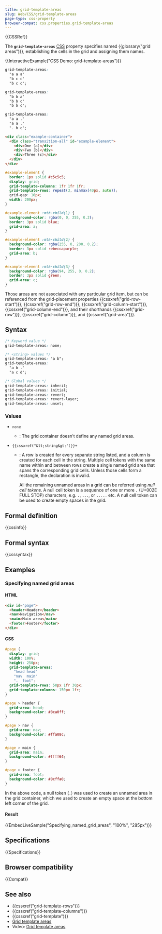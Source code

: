 ```yaml
---
title: grid-template-areas
slug: Web/CSS/grid-template-areas
page-type: css-property
browser-compat: css.properties.grid-template-areas
---
```


{{CSSRef}}

The **`grid-template-areas`** [CSS](/en-US/docs/Web/CSS) property specifies named {{glossary("grid areas")}}, establishing the cells in the grid and assigning them names.

{{InteractiveExample("CSS Demo: grid-template-areas")}}

```css interactive-example-choice
grid-template-areas:
  "a a a"
  "b c c"
  "b c c";
```

```css interactive-example-choice
grid-template-areas:
  "b b a"
  "b b c"
  "b b c";
```

```css interactive-example-choice
grid-template-areas:
  "a a ."
  "a a ."
  ". b c";
```

```html interactive-example
<div class="example-container">
  <div class="transition-all" id="example-element">
    <div>One (a)</div>
    <div>Two (b)</div>
    <div>Three (c)</div>
  </div>
</div>
```

```css interactive-example
#example-element {
  border: 1px solid #c5c5c5;
  display: grid;
  grid-template-columns: 1fr 1fr 1fr;
  grid-template-rows: repeat(3, minmax(40px, auto));
  grid-gap: 10px;
  width: 200px;
}

#example-element :nth-child(1) {
  background-color: rgba(0, 0, 255, 0.2);
  border: 3px solid blue;
  grid-area: a;
}

#example-element :nth-child(2) {
  background-color: rgba(255, 0, 200, 0.2);
  border: 3px solid rebeccapurple;
  grid-area: b;
}

#example-element :nth-child(3) {
  background-color: rgba(94, 255, 0, 0.2);
  border: 3px solid green;
  grid-area: c;
}
```

Those areas are not associated with any particular grid item, but can be referenced from the grid-placement properties {{cssxref("grid-row-start")}}, {{cssxref("grid-row-end")}}, {{cssxref("grid-column-start")}}, {{cssxref("grid-column-end")}}, and their shorthands {{cssxref("grid-row")}}, {{cssxref("grid-column")}}, and {{cssxref("grid-area")}}.

## Syntax

```css
/* Keyword value */
grid-template-areas: none;

/* <string> values */
grid-template-areas: "a b";
grid-template-areas:
  "a b ."
  "a c d";

/* Global values */
grid-template-areas: inherit;
grid-template-areas: initial;
grid-template-areas: revert;
grid-template-areas: revert-layer;
grid-template-areas: unset;
```

### Values

- `none`
  - : The grid container doesn't define any named grid areas.
- `{{cssxref("&lt;string&gt;")}}+`

  - : A row is created for every separate string listed, and a column is created for each cell in the string. Multiple cell tokens with the same name within and between rows create a single named grid area that spans the corresponding grid cells. Unless those cells form a rectangle, the declaration is invalid.

    All the remaining unnamed areas in a grid can be referred using _null cell tokens_. A null cell token is a sequence of one or more `.` (U+002E FULL STOP) characters, e.g. `.`, `...`, or `.....` etc. A null cell token can be used to create empty spaces in the grid.

## Formal definition

{{cssinfo}}

## Formal syntax

{{csssyntax}}

## Examples

### Specifying named grid areas

#### HTML

```html
<div id="page">
  <header>Header</header>
  <nav>Navigation</nav>
  <main>Main area</main>
  <footer>Footer</footer>
</div>
```

#### CSS

```css
#page {
  display: grid;
  width: 100%;
  height: 250px;
  grid-template-areas:
    "head head"
    "nav  main"
    ".  foot";
  grid-template-rows: 50px 1fr 30px;
  grid-template-columns: 150px 1fr;
}

#page > header {
  grid-area: head;
  background-color: #8ca0ff;
}

#page > nav {
  grid-area: nav;
  background-color: #ffa08c;
}

#page > main {
  grid-area: main;
  background-color: #ffff64;
}

#page > footer {
  grid-area: foot;
  background-color: #8cffa0;
}
```

In the above code, a null token (`.`) was used to create an unnamed area in the grid container, which we used to create an empty space at the bottom left corner of the grid.

#### Result

{{EmbedLiveSample("Specifying_named_grid_areas", "100%", "285px")}}

## Specifications

{{Specifications}}

## Browser compatibility

{{Compat}}

## See also

- {{cssxref("grid-template-rows")}}
- {{cssxref("grid-template-columns")}}
- {{cssxref("grid-template")}}
- [Grid template areas](/en-US/docs/Web/CSS/CSS_grid_layout/Grid_template_areas)
- Video: [Grid template areas](https://gridbyexample.com/video/grid-template-areas/)
